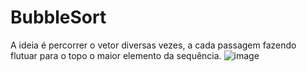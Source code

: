 # BubbleSort
A ideia é percorrer o vetor diversas vezes, a cada passagem fazendo flutuar para o topo o maior elemento da sequência.
![image](https://user-images.githubusercontent.com/91507393/184999596-8a106c1f-db72-4c07-8553-3c612850e9b9.png)
